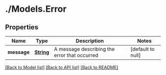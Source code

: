 # ./Models.Error
## Properties

Name | Type | Description | Notes
------------ | ------------- | ------------- | -------------
**message** | [**String**](string.md) | A message describing the error that occurred | [default to null]

[[Back to Model list]](../README.md#documentation-for-models) [[Back to API list]](../README.md#documentation-for-api-endpoints) [[Back to README]](../README.md)

